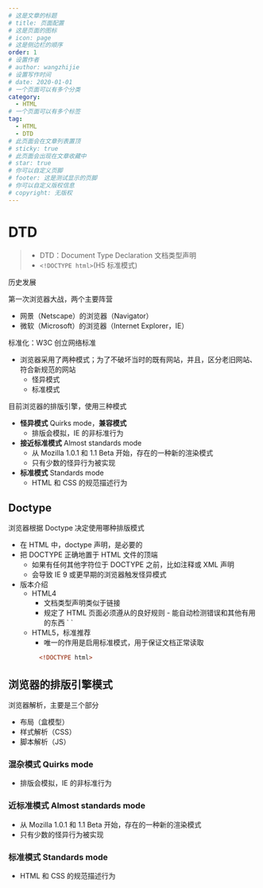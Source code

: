 ```yaml
---
# 这是文章的标题
# title: 页面配置
# 这是页面的图标
# icon: page
# 这是侧边栏的顺序
order: 1
# 设置作者
# author: wangzhijie
# 设置写作时间
# date: 2020-01-01
# 一个页面可以有多个分类
category:
  - HTML
# 一个页面可以有多个标签
tag:
  - HTML
  - DTD
# 此页面会在文章列表置顶
# sticky: true
# 此页面会出现在文章收藏中
# star: true
# 你可以自定义页脚
# footer: 这是测试显示的页脚
# 你可以自定义版权信息
# copyright: 无版权
---
```


# DTD

> - DTD：Document Type Declaration 文档类型声明
> - `<!DOCTYPE html>`(H5 标准模式)

<div style="display: none;">
- [DTD](!https://developer.mozilla.org/zh-CN/docs/Glossary/DTD)
</div>

历史发展

第一次浏览器大战，两个主要阵营

- 网景（Netscape）的浏览器（Navigator）
- 微软（Microsoft）的浏览器（Internet Explorer，IE）

标准化：W3C 创立网络标准

- 浏览器采用了两种模式；为了不破坏当时的既有网站，并且，区分老旧网站、符合新规范的网站
  - 怪异模式
  - 标准模式

目前浏览器的排版引擎，使用三种模式

- **怪异模式** Quirks mode，**兼容模式**
  - 排版会模拟，IE 的非标准行为
- **接近标准模式** Almost standards mode
  - 从 Mozilla 1.0.1 和 1.1 Beta 开始，存在的一种新的渲染模式
  - 只有少数的怪异行为被实现
- **标准模式** Standards mode
  - HTML 和 CSS 的规范描述行为

## Doctype

浏览器根据 Doctype 决定使用哪种排版模式

- 在 HTML 中，doctype 声明，是必要的
- 把 DOCTYPE 正确地置于 HTML 文件的顶端
  - 如果有任何其他字符位于 DOCTYPE 之前，比如注释或 XML 声明
  - 会导致 IE 9 或更早期的浏览器触发怪异模式
- 版本介绍
  - HTML4
    - 文档类型声明类似于链接
    - 规定了 HTML 页面必须遵从的良好规则 - 能自动检测错误和其他有用的东西
      `
      <!DOCTYPE html PUBLIC "-//W3C//DTD XHTML 1.0 Transitional//EN"
      "http://www.w3.org/TR/xhtml1/DTD/xhtml1-transitional.dtd">
      `
  - HTML5，标准推荐
    - 唯一的作用是启用标准模式，用于保证文档正常读取
    ```HTML
      <!DOCTYPE html>
    ```

## 浏览器的排版引擎模式

浏览器解析，主要是三个部分

- 布局（盒模型）
- 样式解析（CSS）
- 脚本解析（JS）

### 混杂模式 Quirks mode

- 排版会模拟，IE 的非标准行为

### 近标准模式 Almost standards mode

- 从 Mozilla 1.0.1 和 1.1 Beta 开始，存在的一种新的渲染模式
- 只有少数的怪异行为被实现

### 标准模式 Standards mode

- HTML 和 CSS 的规范描述行为

